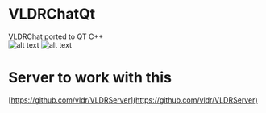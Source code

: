 # VLDRChatQt
VLDRChat ported to QT C++<br>
![alt text](http://i.imgur.com/8jsPjp3.png "Logo Title Text 1")
![alt text](http://i.imgur.com/sV3SGC7.png "Logo Title Text 1")

# Server to work with this
[https://github.com/vldr/VLDRServer](https://github.com/vldr/VLDRServer)
